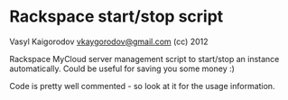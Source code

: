 Rackspace start/stop script
===========================

Vasyl Kaigorodov <vkaygorodov@gmail.com>
(cc) 2012

Rackspace MyCloud server management script to start/stop an instance automatically.
Could be useful for saving you some money :)

Code is pretty well commented - so look at it for the usage information.


